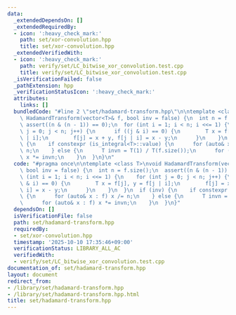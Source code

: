 ```yaml
---
data:
  _extendedDependsOn: []
  _extendedRequiredBy:
  - icon: ':heavy_check_mark:'
    path: set/xor-convolution.hpp
    title: set/xor-convolution.hpp
  _extendedVerifiedWith:
  - icon: ':heavy_check_mark:'
    path: verify/set/LC_bitwise_xor_convolution.test.cpp
    title: verify/set/LC_bitwise_xor_convolution.test.cpp
  _isVerificationFailed: false
  _pathExtension: hpp
  _verificationStatusIcon: ':heavy_check_mark:'
  attributes:
    links: []
  bundledCode: "#line 2 \"set/hadamard-transform.hpp\"\n\ntemplate <class T>\nvoid\
    \ HadamardTransform(vector<T>& f, bool inv = false) {\n  int n = f.size();\n \
    \ assert((n & (n - 1)) == 0);\n  for (int i = 1; i < n; i <<= 1) {\n    for (int\
    \ j = 0; j < n; j++) {\n      if ((j & i) == 0) {\n        T x = f[j], y = f[j\
    \ | i];\n        f[j] = x + y, f[j | i] = x - y;\n      }\n    }\n  }\n  if (inv)\
    \ {\n    if constexpr (is_integral<T>::value) {\n      for (auto& x : f) x /=\
    \ n;\n    } else {\n      T invn = T(1) / T(f.size());\n      for (auto& x : f)\
    \ x *= invn;\n    }\n  }\n}\n"
  code: "#pragma once\n\ntemplate <class T>\nvoid HadamardTransform(vector<T>& f,\
    \ bool inv = false) {\n  int n = f.size();\n  assert((n & (n - 1)) == 0);\n  for\
    \ (int i = 1; i < n; i <<= 1) {\n    for (int j = 0; j < n; j++) {\n      if ((j\
    \ & i) == 0) {\n        T x = f[j], y = f[j | i];\n        f[j] = x + y, f[j |\
    \ i] = x - y;\n      }\n    }\n  }\n  if (inv) {\n    if constexpr (is_integral<T>::value)\
    \ {\n      for (auto& x : f) x /= n;\n    } else {\n      T invn = T(1) / T(f.size());\n\
    \      for (auto& x : f) x *= invn;\n    }\n  }\n}"
  dependsOn: []
  isVerificationFile: false
  path: set/hadamard-transform.hpp
  requiredBy:
  - set/xor-convolution.hpp
  timestamp: '2025-10-10 17:35:46+09:00'
  verificationStatus: LIBRARY_ALL_AC
  verifiedWith:
  - verify/set/LC_bitwise_xor_convolution.test.cpp
documentation_of: set/hadamard-transform.hpp
layout: document
redirect_from:
- /library/set/hadamard-transform.hpp
- /library/set/hadamard-transform.hpp.html
title: set/hadamard-transform.hpp
---
```

